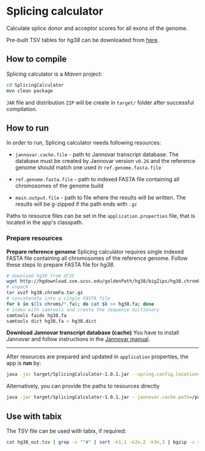 # Splicing calculator
Calculate splice donor and acceptor scores for all exons of the genome.

Pre-built TSV tables for *hg38* can be downloaded from [here](https://s3-eu-west-1.amazonaws.com/danisd/SplicingCalculatorData.zip).

## How to compile

Splicing calculator is a *Maven* project:

```bash
cd SplicingCalculator
mvn clean package
```

`JAR` file and distribution `ZIP` will be create in `target/` folder after successful compilation.

## How to run
In order to run, Splicing calculator needs following resources:

- `jannovar.cache.file` - path to Jannovar transcript database. The database must be created by Jannovar version `v0.26` and the reference genome should match one used in `ref.genome.fasta.file`

- `ref.genome.fasta.file` - path to indexed FASTA file containing all chromosomes of the genome build

- `main.output.file` - path to file where the results will be written. The results will be g-zipped if the path ends with `.gz`

Paths to resource files can be set in the `application.properties` file, that is located in the app's classpath.

### Prepare resources

**Prepare reference genome**
Splicing calculator requires single indexed FASTA file containing all chromosomes of the reference genome. Follow these steps to prepare FASTA file for *hg38*.

```bash
# download hg38 from UCSC
wget http://hgdownload.soe.ucsc.edu/goldenPath/hg38/bigZips/hg38.chromFa.tar.gz
# unpack
tar xvzf hg38.chromFa.tar.gz
# concatenate into a single FASTA file
for k in $(ls chroms/*.fa); do cat $k >> hg38.fa; done
# index with samtools and create the sequence dictionary
samtools faidx hg38.fa
samtools dict hg38.fa > hg38.dict
```

**Download Jannovar transcript database (cache)**
You have to install Jannovar and follow instructions in the [Jannovar manual](https://doc-openbio.readthedocs.io/projects/jannovar/en/v0.26/download.html).

------

After resources are prepared and updated in `application` properties, the app is **run** by:

```bash
java -jar target/SplicingCalculator-1.0.1.jar --spring.config.location=target/classes/application.properties calculate
```
Alternatively, you can provide the paths to resources directly

```bash
java -jar target/SplicingCalculator-1.0.1.jar --jannovar.cache.path=/path/to/cache.ser --ref.genome.fasta.file=/path/to/hg38.fa --main.output.file=hg38_out.tsv
```

## Use with tabix

The TSV file can be used with tabix, if required:

```bash
cat hg38_out.tsv | grep -v "^#" | sort -k1,1 -k2n,2 -k3n,3 | bgzip -c > hg38_out.tsv.gz && tabix -p bed hg38_out.tsv.gz
```



